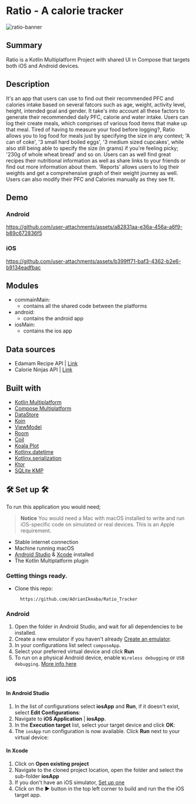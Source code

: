 # Ratio - A calorie tracker

![ratio-banner](https://github.com/user-attachments/assets/57ae990e-f8e7-4c83-a872-c854573e1d1e)



## Summary
Ratio is a Kotlin Multiplatform Project with shared UI in Compose that targets both iOS and Android devices.

## Description
It's an app that users can use to find out their recommended PFC and calories intake based on several fatcors such as age, weight, activity level, height, intended goal and gender.
It take's into account all these factors to generate their recommended daily PFC, calorie and water intake.
Users can log their create meals, which comprises of various food items that make up that meal.
Tired of having to measure your food before logging?, Ratio allows you to log food for meals just by specifying the size in any context; 'A can of coke', '3 small hard boiled eggs', '3 medium sized cupcakes', while also still being able to specify the size (in grams) if you're feeling picky; '230g of whole wheat bread' and so on.
Users can as well find great recipes their nutritional information as well as share links to your friends or find out more information about them.
'Reports' allows users to log their weights and get a comprehensive graph of their weight journey as well.
Users can also modify their PFC and Calories manually as they see fit.

## Demo
 ### Android

https://github.com/user-attachments/assets/a82831aa-e36a-456a-a6f9-b89c672836f5


### iOS

https://github.com/user-attachments/assets/b399ff71-baf3-4362-b2e6-b9134eadfbac



## Modules
- commainMain:
  - contains all the shared code between the platforms
- android:
  - contains the android app
- iosMain:
  - contains the ios app


## Data sources
- Edamam Recipe API | [Link](https://developer.edamam.com/)
- Calorie Ninjas API | [Link](https://calorieninjas.com/api)

## Built with
- [Kotlin Multiplatform](https://kotlinlang.org/docs/multiplatform.html)
- [Compose Multiplatform](https://www.jetbrains.com/lp/compose-multiplatform/)
- [DataStore](https://developer.android.com/kotlin/multiplatform/datastore)
- [Koin](https://insert-koin.io/docs/reference/koin-mp/kmp/)
- [ViewModel](https://www.jetbrains.com/help/kotlin-multiplatform-dev/compose-viewmodel.html)
- [Room](https://developer.android.com/kotlin/multiplatform/room)
- [Coil](https://github.com/coil-kt/coil)
- [Koala Plot](https://koalaplot.github.io/0.5/docs/)
- [Kotlinx.datetime](https://github.com/Kotlin/kotlinx-datetime)
- [Kotlinx.serialization](https://github.com/Kotlin/kotlinx.serialization)
- [Ktor](https://ktor.io/docs/client-create-multiplatform-application.html)
- [SQLite KMP](https://developer.android.com/kotlin/multiplatform/sqlite)


## 🛠️ Set up 🛠️  
To run this application you would need;
> **Notice**
> You would need a Mac with macOS installed to write and run iOS-specific code on simulated or real devices.
> This is an Apple requirement.

- Stable internet connection
- Machine running macOS
- [Android Studio](https://developer.android.com/studio) & [Xcode](https://apps.apple.com/us/app/xcode/id497799835) installed
- The Kotlin Multiplatform plugin

### Getting things ready.
- Clone this repo:
  ```shell
    https://github.com/AdrianIkeaba/Ratio_Tracker
  ```

### Android
1. Open the folder in Android Studio, and wait for all dependencies to be installed.
2. Create a new emulator if you haven't already [Create an emulator](https://developer.android.com/studio/run/managing-avds).
3. In your configurations list select `composeApp`.
4. Select your preferred virtual device and click **Run**
5. To run on a physical Android device, enable `Wireless debugging` or `USB debugging`. [More info here](https://developer.android.com/studio/run/device)


  ### iOS
  #### In Android Studio
  1. In the list of configurations select **iosApp** and **Run**, if it doesn't exist, select **Edit Configurations**:
  2. Navigate to **iOS Application** | **iosApp**.
  3. In the **Execution target** list, select your target device and click **OK**:
  4. The `iosApp` run configuration is now available. Click **Run** next to your virtual device:

  #### In Xcode
  1. Click on **Open existing project**
  2. Navigate to the cloned project location, open the folder and select the sub-folder **iosApp**
  3. If you don't have an iOS simulator, [Set up one](https://developer.apple.com/documentation/safari-developer-tools/installing-xcode-and-simulators)
  4. Click on the **▶** button in the top left corner to build and run the the iOS target app.
